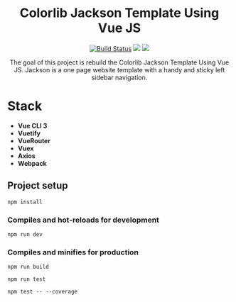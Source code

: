 <h1 align="center">Colorlib Jackson Template Using Vue JS</h1>

<p align="center">
  <a href="https://travis-ci.org/filipenatanael/vuejs-colorlib-jackson-template"><img src="https://travis-ci.org/filipenatanael/vuejs-colorlib-jackson-template.svg?branch=master" alt="Build Status"></a>
  <a href="https://codeclimate.com/github/filipenatanael/vuejs-colorlib-jackson-template/maintainability"><img src="https://api.codeclimate.com/v1/badges/619a179e781aa96489f2/maintainability" /></a>
    <a href="https://app.codacy.com/project/filipenatanael/vuejs-colorlib-jackson-template/dashboar"><img src="https://api.codacy.com/project/badge/Grade/e7388989c0ce4afa80fa0484ec45ff15" /></a>
</p>


<p align="center">
The goal of this project is rebuild the Colorlib Jackson Template Using Vue JS.
Jackson is a one page website template with a handy and sticky left sidebar navigation.
</p>

# Stack

- **Vue CLI 3**
- **Vuetify**
- **VueRouter**
- **Vuex**
- **Axios**
- **Webpack**

## Project setup
```
npm install
```

### Compiles and hot-reloads for development
```
npm run dev
```

### Compiles and minifies for production
```
npm run build

npm run test

npm test -- --coverage
```
